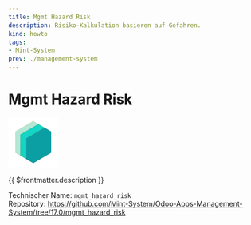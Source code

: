 ```yaml
---
title: Mgmt Hazard Risk
description: Risiko-Kalkulation basieren auf Gefahren.
kind: howto
tags:
- Mint-System
prev: ./management-system
---
```


# Mgmt Hazard Risk
![icon_oms_box](attachments/icons_odoo_mint_system.png)

{{ $frontmatter.description }}

Technischer Name: `mgmt_hazard_risk`\
Repository: <https://github.com/Mint-System/Odoo-Apps-Management-System/tree/17.0/mgmt_hazard_risk>
